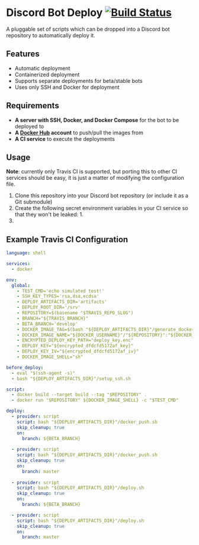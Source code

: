 # Discord Bot Deploy [![Build Status](https://travis-ci.com/jswny/discord-bot-deploy.svg?branch=master)](https://travis-ci.com/jswny/discord-bot-deploy)
A pluggable set of scripts which can be dropped into a Discord bot repository to automatically deploy it.

## Features
- Automatic deployment
- Containerized deployment
- Supports separate deployments for beta/stable bots
- Uses only SSH and Docker for deployment

## Requirements
- **A server with SSH, Docker, and Docker Compose** for the bot to be deployed to
- **A [Docker Hub](https://hub.docker.com/) account** to push/pull the images from
- **A CI service** to execute the deployments

## Usage
**Note**: currently only Travis CI is supported, but porting this to other CI services should be easy, it is just a matter of modifying the configuration file.

1. Clone this repository into your Discord bot repository (or include it as a Git submodule)
2. Create the following secret environment variables in your CI service so that they won't be leaked:
   1. 
3. 

## Example Travis CI Configuration
```yaml
language: shell

services:
  - docker

env:
  global:
    - TEST_CMD='echo simulated test!'
    - SSH_KEY_TYPES='rsa,dsa,ecdsa'
    - DEPLOY_ARTIFACTS_DIR='artifacts'
    - DEPLOY_ROOT_DIR='/srv'
    - REPOSITORY=$(basename "$TRAVIS_REPO_SLUG")
    - BRANCH="${TRAVIS_BRANCH}"
    - BETA_BRANCH='develop'
    - DOCKER_IMAGE_TAG=$(bash "${DEPLOY_ARTIFACTS_DIR}"/generate_docker_image_tag.sh)
    - DOCKER_IMAGE_NAME="${DOCKER_USERNAME}"/"${REPOSITORY}":"${DOCKER_IMAGE_TAG}"
    - ENCRYPTED_DEPLOY_KEY_PATH="deploy_key.enc"
    - DEPLOY_KEY="${encrypted_dfdcfd5172af_key}"
    - DEPLOY_KEY_IV="${encrypted_dfdcfd5172af_iv}"
    - DOCKER_IMAGE_SHELL="sh"

before_deploy:
  - eval "$(ssh-agent -s)"
  - bash "${DEPLOY_ARTIFACTS_DIR}"/setup_ssh.sh

script:
  - docker build --target build --tag "$REPOSITORY" .
  - docker run "$REPOSITORY" ${DOCKER_IMAGE_SHELL} -c "$TEST_CMD"

deploy:
  - provider: script
    script: bash "${DEPLOY_ARTIFACTS_DIR}"/docker_push.sh
    skip_cleanup: true
    on:
      branch: ${BETA_BRANCH}
  
  - provider: script
    script: bash "${DEPLOY_ARTIFACTS_DIR}"/docker_push.sh
    skip_cleanup: true
    on:
      branch: master
  
  - provider: script
    script: bash "${DEPLOY_ARTIFACTS_DIR}"/deploy.sh
    skip_cleanup: true
    on:
      branch: ${BETA_BRANCH}

  - provider: script
    script: bash "${DEPLOY_ARTIFACTS_DIR}"/deploy.sh
    skip_cleanup: true
    on:
      branch: master

```

